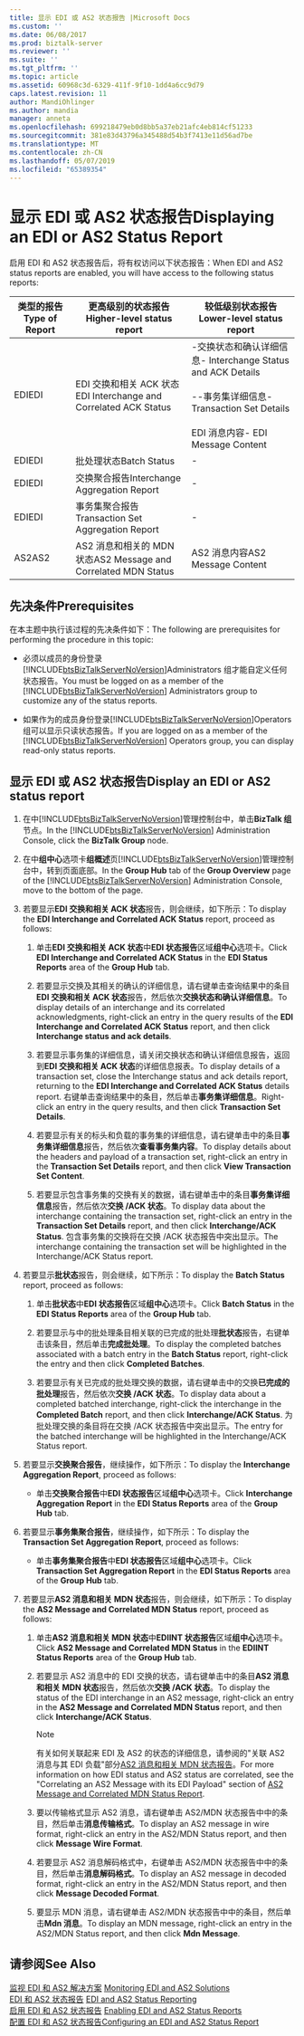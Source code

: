 ```yaml
---
title: 显示 EDI 或 AS2 状态报告 |Microsoft Docs
ms.custom: ''
ms.date: 06/08/2017
ms.prod: biztalk-server
ms.reviewer: ''
ms.suite: ''
ms.tgt_pltfrm: ''
ms.topic: article
ms.assetid: 60968c3d-6329-411f-9f10-1dd4a6cc9d79
caps.latest.revision: 11
author: MandiOhlinger
ms.author: mandia
manager: anneta
ms.openlocfilehash: 699218479eb0d8bb5a37eb21afc4eb814cf51233
ms.sourcegitcommit: 381e83d43796a345488d54b3f7413e11d56ad7be
ms.translationtype: MT
ms.contentlocale: zh-CN
ms.lasthandoff: 05/07/2019
ms.locfileid: "65389354"
---
```

# <a name="displaying-an-edi-or-as2-status-report"></a><span data-ttu-id="32ea8-102">显示 EDI 或 AS2 状态报告</span><span class="sxs-lookup"><span data-stu-id="32ea8-102">Displaying an EDI or AS2 Status Report</span></span>
<span data-ttu-id="32ea8-103">启用 EDI 和 AS2 状态报告后，将有权访问以下状态报告：</span><span class="sxs-lookup"><span data-stu-id="32ea8-103">When EDI and AS2 status reports are enabled, you will have access to the following status reports:</span></span>  
  
|<span data-ttu-id="32ea8-104">类型的报告</span><span class="sxs-lookup"><span data-stu-id="32ea8-104">Type of Report</span></span>|<span data-ttu-id="32ea8-105">更高级别的状态报告</span><span class="sxs-lookup"><span data-stu-id="32ea8-105">Higher-level status report</span></span>|<span data-ttu-id="32ea8-106">较低级别状态报告</span><span class="sxs-lookup"><span data-stu-id="32ea8-106">Lower-level status report</span></span>|  
|--------------------|---------------------------------|--------------------------------|  
|<span data-ttu-id="32ea8-107">EDI</span><span class="sxs-lookup"><span data-stu-id="32ea8-107">EDI</span></span>|<span data-ttu-id="32ea8-108">EDI 交换和相关 ACK 状态</span><span class="sxs-lookup"><span data-stu-id="32ea8-108">EDI Interchange and Correlated ACK Status</span></span>|<span data-ttu-id="32ea8-109">-交换状态和确认详细信息</span><span class="sxs-lookup"><span data-stu-id="32ea8-109">- Interchange Status and ACK Details</span></span><br /><br /> <span data-ttu-id="32ea8-110">--事务集详细信息</span><span class="sxs-lookup"><span data-stu-id="32ea8-110">- Transaction Set Details</span></span><br /><br /> <span data-ttu-id="32ea8-111">EDI 消息内容</span><span class="sxs-lookup"><span data-stu-id="32ea8-111">- EDI Message Content</span></span>|  
|<span data-ttu-id="32ea8-112">EDI</span><span class="sxs-lookup"><span data-stu-id="32ea8-112">EDI</span></span>|<span data-ttu-id="32ea8-113">批处理状态</span><span class="sxs-lookup"><span data-stu-id="32ea8-113">Batch Status</span></span>|-|  
|<span data-ttu-id="32ea8-114">EDI</span><span class="sxs-lookup"><span data-stu-id="32ea8-114">EDI</span></span>|<span data-ttu-id="32ea8-115">交换聚合报告</span><span class="sxs-lookup"><span data-stu-id="32ea8-115">Interchange Aggregation Report</span></span>|-|  
|<span data-ttu-id="32ea8-116">EDI</span><span class="sxs-lookup"><span data-stu-id="32ea8-116">EDI</span></span>|<span data-ttu-id="32ea8-117">事务集聚合报告</span><span class="sxs-lookup"><span data-stu-id="32ea8-117">Transaction Set Aggregation Report</span></span>|-|  
|<span data-ttu-id="32ea8-118">AS2</span><span class="sxs-lookup"><span data-stu-id="32ea8-118">AS2</span></span>|<span data-ttu-id="32ea8-119">AS2 消息和相关的 MDN 状态</span><span class="sxs-lookup"><span data-stu-id="32ea8-119">AS2 Message and Correlated MDN Status</span></span>|<span data-ttu-id="32ea8-120">AS2 消息内容</span><span class="sxs-lookup"><span data-stu-id="32ea8-120">AS2 Message Content</span></span>|  
  
## <a name="prerequisites"></a><span data-ttu-id="32ea8-121">先决条件</span><span class="sxs-lookup"><span data-stu-id="32ea8-121">Prerequisites</span></span>  
 <span data-ttu-id="32ea8-122">在本主题中执行该过程的先决条件如下：</span><span class="sxs-lookup"><span data-stu-id="32ea8-122">The following are prerequisites for performing the procedure in this topic:</span></span>  
  
- <span data-ttu-id="32ea8-123">必须以成员的身份登录[!INCLUDE[btsBizTalkServerNoVersion](../includes/btsbiztalkservernoversion-md.md)]Administrators 组才能自定义任何状态报告。</span><span class="sxs-lookup"><span data-stu-id="32ea8-123">You must be logged on as a member of the [!INCLUDE[btsBizTalkServerNoVersion](../includes/btsbiztalkservernoversion-md.md)] Administrators group to customize any of the status reports.</span></span>  
  
- <span data-ttu-id="32ea8-124">如果作为的成员身份登录[!INCLUDE[btsBizTalkServerNoVersion](../includes/btsbiztalkservernoversion-md.md)]Operators 组可以显示只读状态报告。</span><span class="sxs-lookup"><span data-stu-id="32ea8-124">If you are logged on as a member of the [!INCLUDE[btsBizTalkServerNoVersion](../includes/btsbiztalkservernoversion-md.md)] Operators group, you can display read-only status reports.</span></span>  
  
## <a name="display-an-edi-or-as2-status-report"></a><span data-ttu-id="32ea8-125">显示 EDI 或 AS2 状态报告</span><span class="sxs-lookup"><span data-stu-id="32ea8-125">Display an EDI or AS2 status report</span></span>  
  
1. <span data-ttu-id="32ea8-126">在中[!INCLUDE[btsBizTalkServerNoVersion](../includes/btsbiztalkservernoversion-md.md)]管理控制台中，单击**BizTalk 组**节点。</span><span class="sxs-lookup"><span data-stu-id="32ea8-126">In the [!INCLUDE[btsBizTalkServerNoVersion](../includes/btsbiztalkservernoversion-md.md)] Administration Console, click the **BizTalk Group** node.</span></span>  
  
2. <span data-ttu-id="32ea8-127">在中**组中心**选项卡**组概述**页[!INCLUDE[btsBizTalkServerNoVersion](../includes/btsbiztalkservernoversion-md.md)]管理控制台中，转到页面底部。</span><span class="sxs-lookup"><span data-stu-id="32ea8-127">In the **Group Hub** tab of the **Group Overview** page of the [!INCLUDE[btsBizTalkServerNoVersion](../includes/btsbiztalkservernoversion-md.md)] Administration Console, move to the bottom of the page.</span></span>  
  
3. <span data-ttu-id="32ea8-128">若要显示**EDI 交换和相关 ACK 状态**报告，则会继续，如下所示：</span><span class="sxs-lookup"><span data-stu-id="32ea8-128">To display the **EDI Interchange and Correlated ACK Status** report, proceed as follows:</span></span>  
  
   1.  <span data-ttu-id="32ea8-129">单击**EDI 交换和相关 ACK 状态**中**EDI 状态报告**区域**组中心**选项卡。</span><span class="sxs-lookup"><span data-stu-id="32ea8-129">Click **EDI Interchange and Correlated ACK Status** in the **EDI Status Reports** area of the **Group Hub** tab.</span></span>  
  
   2.  <span data-ttu-id="32ea8-130">若要显示交换及其相关的确认的详细信息，请右键单击查询结果中的条目**EDI 交换和相关 ACK 状态**报告，然后依次**交换状态和确认详细信息**。</span><span class="sxs-lookup"><span data-stu-id="32ea8-130">To display details of an interchange and its correlated acknowledgments, right-click an entry in the query results of the **EDI Interchange and Correlated ACK Status** report, and then click **Interchange status and ack details**.</span></span>  
  
   3.  <span data-ttu-id="32ea8-131">若要显示事务集的详细信息，请关闭交换状态和确认详细信息报告，返回到**EDI 交换和相关 ACK 状态**的详细信息报表。</span><span class="sxs-lookup"><span data-stu-id="32ea8-131">To display details of a transaction set, close the Interchange status and ack details report, returning to the **EDI Interchange and Correlated ACK Status** details report.</span></span> <span data-ttu-id="32ea8-132">右键单击查询结果中的条目，然后单击**事务集详细信息**。</span><span class="sxs-lookup"><span data-stu-id="32ea8-132">Right-click an entry in the query results, and then click **Transaction Set Details**.</span></span>  
  
   4.  <span data-ttu-id="32ea8-133">若要显示有关的标头和负载的事务集的详细信息，请右键单击中的条目**事务集详细信息**报告，然后依次**查看事务集内容**。</span><span class="sxs-lookup"><span data-stu-id="32ea8-133">To display details about the headers and payload of a transaction set, right-click an entry in the **Transaction Set Details** report, and then click **View Transaction Set Content**.</span></span>  
  
   5.  <span data-ttu-id="32ea8-134">若要显示包含事务集的交换有关的数据，请右键单击中的条目**事务集详细信息**报告，然后依次**交换 /ACK 状态**。</span><span class="sxs-lookup"><span data-stu-id="32ea8-134">To display data about the interchange containing the transaction set, right-click an entry in the **Transaction Set Details** report, and then click **Interchange/ACK Status**.</span></span> <span data-ttu-id="32ea8-135">包含事务集的交换将在交换 /ACK 状态报告中突出显示。</span><span class="sxs-lookup"><span data-stu-id="32ea8-135">The interchange containing the transaction set will be highlighted in the Interchange/ACK Status report.</span></span>  
  
4. <span data-ttu-id="32ea8-136">若要显示**批状态**报告，则会继续，如下所示：</span><span class="sxs-lookup"><span data-stu-id="32ea8-136">To display the **Batch Status** report, proceed as follows:</span></span>  
  
   1.  <span data-ttu-id="32ea8-137">单击**批状态**中**EDI 状态报告**区域**组中心**选项卡。</span><span class="sxs-lookup"><span data-stu-id="32ea8-137">Click **Batch Status** in the **EDI Status Reports** area of the **Group Hub** tab.</span></span>  
  
   2.  <span data-ttu-id="32ea8-138">若要显示与中的批处理条目相关联的已完成的批处理**批状态**报告，右键单击该条目，然后单击**完成批处理**。</span><span class="sxs-lookup"><span data-stu-id="32ea8-138">To display the completed batches associated with a batch entry in the **Batch Status** report, right-click the entry and then click **Completed Batches**.</span></span>  
  
   3.  <span data-ttu-id="32ea8-139">若要显示有关已完成的批处理交换的数据，请右键单击中的交换**已完成的批处理**报告，然后依次**交换 /ACK 状态**。</span><span class="sxs-lookup"><span data-stu-id="32ea8-139">To display data about a completed batched interchange, right-click the interchange in the **Completed Batch** report, and then click **Interchange/ACK Status**.</span></span> <span data-ttu-id="32ea8-140">为批处理交换的条目将在交换 /ACK 状态报告中突出显示。</span><span class="sxs-lookup"><span data-stu-id="32ea8-140">The entry for the batched interchange will be highlighted in the Interchange/ACK Status report.</span></span>  
  
5. <span data-ttu-id="32ea8-141">若要显示**交换聚合报告**，继续操作，如下所示：</span><span class="sxs-lookup"><span data-stu-id="32ea8-141">To display the **Interchange Aggregation Report**, proceed as follows:</span></span>  
  
   -   <span data-ttu-id="32ea8-142">单击**交换聚合报告**中**EDI 状态报告**区域**组中心**选项卡。</span><span class="sxs-lookup"><span data-stu-id="32ea8-142">Click **Interchange Aggregation Report** in the **EDI Status Reports** area of the **Group Hub** tab.</span></span>  
  
6. <span data-ttu-id="32ea8-143">若要显示**事务集聚合报告**，继续操作，如下所示：</span><span class="sxs-lookup"><span data-stu-id="32ea8-143">To display the **Transaction Set Aggregation Report**, proceed as follows:</span></span>  
  
   -   <span data-ttu-id="32ea8-144">单击**事务集聚合报告**中**EDI 状态报告**区域**组中心**选项卡。</span><span class="sxs-lookup"><span data-stu-id="32ea8-144">Click **Transaction Set Aggregation Report** in the **EDI Status Reports** area of the **Group Hub** tab.</span></span>  
  
7. <span data-ttu-id="32ea8-145">若要显示**AS2 消息和相关 MDN 状态**报告，则会继续，如下所示：</span><span class="sxs-lookup"><span data-stu-id="32ea8-145">To display the **AS2 Message and Correlated MDN Status** report, proceed as follows:</span></span>  
  
   1.  <span data-ttu-id="32ea8-146">单击**AS2 消息和相关 MDN 状态**中**EDIINT 状态报告**区域**组中心**选项卡。</span><span class="sxs-lookup"><span data-stu-id="32ea8-146">Click **AS2 Message and Correlated MDN Status** in the **EDIINT Status Reports** area of the **Group Hub** tab.</span></span>  
  
   2.  <span data-ttu-id="32ea8-147">若要显示 AS2 消息中的 EDI 交换的状态，请右键单击中的条目**AS2 消息和相关 MDN 状态**报告，然后依次**交换 /ACK 状态**。</span><span class="sxs-lookup"><span data-stu-id="32ea8-147">To display the status of the EDI interchange in an AS2 message, right-click an entry in the **AS2 Message and Correlated MDN Status** report, and then click **Interchange/ACK Status**.</span></span>  
  
       > [!NOTE]
       >  <span data-ttu-id="32ea8-148">有关如何关联起来 EDI 及 AS2 的状态的详细信息，请参阅的"关联 AS2 消息与其 EDI 负载"部分[AS2 消息和相关 MDN 状态报告](../core/as2-message-and-correlated-mdn-status-report.md)。</span><span class="sxs-lookup"><span data-stu-id="32ea8-148">For more information on how EDI status and AS2 status are correlated, see the "Correlating an AS2 Message with its EDI Payload" section of [AS2 Message and Correlated MDN Status Report](../core/as2-message-and-correlated-mdn-status-report.md).</span></span>  
  
   3.  <span data-ttu-id="32ea8-149">要以传输格式显示 AS2 消息，请右键单击 AS2/MDN 状态报告中中的条目，然后单击**消息传输格式**。</span><span class="sxs-lookup"><span data-stu-id="32ea8-149">To display an AS2 message in wire format, right-click an entry in the AS2/MDN Status report, and then click **Message Wire Format**.</span></span>  
  
   4.  <span data-ttu-id="32ea8-150">若要显示 AS2 消息解码格式中，右键单击 AS2/MDN 状态报告中中的条目，然后单击**消息解码格式**。</span><span class="sxs-lookup"><span data-stu-id="32ea8-150">To display an AS2 message in decoded format, right-click an entry in the AS2/MDN Status report, and then click **Message Decoded Format**.</span></span>  
  
   5.  <span data-ttu-id="32ea8-151">要显示 MDN 消息，请右键单击 AS2/MDN 状态报告中中的条目，然后单击**Mdn 消息**。</span><span class="sxs-lookup"><span data-stu-id="32ea8-151">To display an MDN message, right-click an entry in the AS2/MDN Status report, and then click **Mdn Message**.</span></span>  
  
## <a name="see-also"></a><span data-ttu-id="32ea8-152">请参阅</span><span class="sxs-lookup"><span data-stu-id="32ea8-152">See Also</span></span>  
 <span data-ttu-id="32ea8-153">[监视 EDI 和 AS2 解决方案](../core/monitoring-edi-and-as2-solutions.md) </span><span class="sxs-lookup"><span data-stu-id="32ea8-153">[Monitoring EDI and AS2 Solutions](../core/monitoring-edi-and-as2-solutions.md) </span></span>  
 <span data-ttu-id="32ea8-154">[EDI 和 AS2 状态报告](../core/edi-and-as2-status-reporting.md) </span><span class="sxs-lookup"><span data-stu-id="32ea8-154">[EDI and AS2 Status Reporting](../core/edi-and-as2-status-reporting.md) </span></span>  
 <span data-ttu-id="32ea8-155">[启用 EDI 和 AS2 状态报告](../core/enabling-edi-and-as2-status-reports.md) </span><span class="sxs-lookup"><span data-stu-id="32ea8-155">[Enabling EDI and AS2 Status Reports](../core/enabling-edi-and-as2-status-reports.md) </span></span>  
 [<span data-ttu-id="32ea8-156">配置 EDI 和 AS2 状态报告</span><span class="sxs-lookup"><span data-stu-id="32ea8-156">Configuring an EDI and AS2 Status Report</span></span>](../core/configuring-an-edi-and-as2-status-report.md)